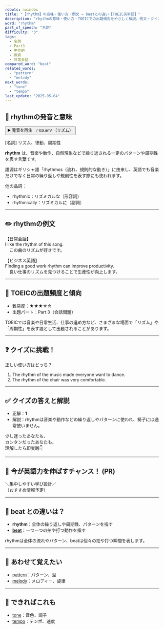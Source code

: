 ```yaml
---
robots: noindex
title: "【rhythm】の意味・使い方・例文 ― beatとの違い【TOEIC英単語】"
description: "rhythmの意味・使い方・TOEICでの出題傾向をやさしく解説。例文・クイズ付きでbeatとの違いもわかりやすく学べます。"
word: "rhythm"
part_of_speech: "名詞"
difficulty: "3"
tags:
  - 名詞
  - Part3
  - 中立的
  - 教育
  - 日常会話
compared_word: "beat"
related_words:
  - "pattern"
  - "melody"
next_words:
  - "tone"
  - "tempo"
last_update: "2025-05-04"
---
```


## 🔰 rhythmの発音と意味

<button class="play-audio" onclick="playTTS('rhythm')">
  <span class="play-audio-main">
    ▶️ 発音を再生　/ˈrɪð.əm/
  </span>
  <span class="play-audio-sub">
    （リズム）
  </span>
</button>

[名詞] リズム、律動、周期性

**rhythm** は、音楽や動作、自然現象などで繰り返される一定のパターンや周期性を表す言葉です。

語源はギリシャ語「rhythmos（流れ、規則的な動き）」に由来し、英語でも音楽だけでなく日常の繰り返しや規則性を表す際にも使われます。

他の品詞：  
- rhythmic：リズミカルな（形容詞）
- rhythmically：リズミカルに（副詞）

---

## ✏️ rhythmの例文

【日常会話】  
I like the rhythm of this song.  
　この曲のリズムが好きです。

【ビジネス英語】  
Finding a good work rhythm can improve productivity.  
　良い仕事のリズムを見つけることで生産性が向上します。

---

## 🎯 TOEICの出題頻度と傾向

- 難易度：★★★☆☆
- 出題パート：Part 3（会話問題）

TOEICでは音楽や日常生活、仕事の進め方など、さまざまな場面で「リズム」や「周期性」を表す語として出題されることがあります。

---

## ❓ クイズに挑戦！

正しい使い方はどっち？

1. The rhythm of the music made everyone want to dance.  
2. The rhythm of the chair was very comfortable.

---

## ✅ クイズの答えと解説

- 正解：**1**
- 解説：rhythmは音楽や動作などの繰り返しやパターンに使われ、椅子には通常使いません。

少し迷ったあなたも、  
カンタンだったあなたも、  
理解したら即実践👇️

---

## 🚀 今が英語力を伸ばすチャンス！ (PR)

<div class="info-center">
＼集中しやすい学び設計／<br>  
（おすすめ情報予定）
</div>

---

## 🤔  beat との違いは？

- **rhythm**：全体の繰り返しや周期性、パターンを指す
- **[beat](/word/beat/)**：一つ一つの拍や打つ動作を指す

rhythmは全体の流れやパターン、beatは個々の拍や打つ瞬間を表します。

---

## 🧩 あわせて覚えたい

- [pattern](/word/pattern/)：パターン、型
- [melody](/word/melody/)：メロディー、旋律

---

## 📖 できればこれも

- [tone](/word/tone/)：音色、調子
- [tempo](/word/tempo/)：テンポ、速度

<!-- cvid: aid23_bid38 -->

